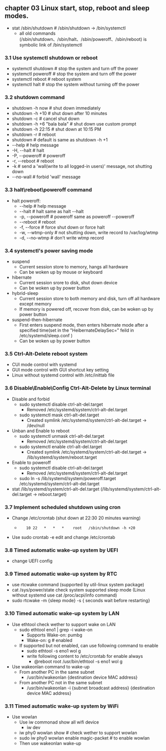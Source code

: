 ## chapter 03 Linux start, stop, reboot and sleep modes.
* stat /sbin/shutdown # /sbin/shutdown -> /bin/systemctl
  * all old commands (/sbin/shutdown、/sbin/halt、/sbin/poweroff、/sbin/reboot) is symbolic link of /bin/systemctl
### 3.1 Use systemctl shutdown or reboot
* systemctl shutdown # stop the system and turn off the power
* systemctl poweroff # stop the system and turn off the power
* systemctl reboot # reboot system
* systemctl halt # stop the system without turning off the power
### 3.2 shutdown command
* shutdown -h now  # shut down immediately
* shutdown -h +10  # shut down after 10 minutes
* shutdown -c # cancel shut down
* shutdown -h +6 "bala bala" # shut down use custom prompt
* shutdown -h 22:15 # shut down at 10:15 PM
* shutdown -r # reboot
* shutdown # default is same as shutdown -h +1
* --help # help message
* -H, --halt # halt
* -P, --poweroff # poweroff
* -r, --reboot # reboot
* -k # send a 'wall(write to all logged-in users)' message, not shutting down  
* --no-wall # forbid 'wall' message
### 3.3 halt\reboot\poweroff command
* halt poweroff:
  * --help # help message
  * --halt # halt same as halt --halt
  * -p, --poweroff # poweroff same as poweroff --poweroff
  * --reboot # reboot
  * -f, --force # force shut down or force halt
  * -w, --wtmp-only # not shutting down, write record to /var/log/wtmp
  * -d, --no-wtmp # don't write wtmp record
### 3.4 systemctl's power saving mode
* suspend
  * Current session store to memory, hangs all hardware
  * Can be woken up by mouse or keyboard
* hibernate
  * Current session srore to disk, shut down device
  * Can be woken up by power button
* hybrid-sleep
  * Current session store to both memory and disk, turn off all hardware except memory
  * If memory is powered off, recover from disk, can be woken up by power button
* suspend-then-hibernate
  * First enters suspend mode, then enters hibernate mode after a specified time(set in the "HeibernateDelaySec=" feild in /etc/systemd/sleep.conf )
  * Can be woken up by power button
### 3.5 Ctrl-Alt-Delete reboot system
* CUI mode control with systemd
* GUI mode control with GUI shortcut key setting
* Linux without systemd control with /etc/inittab file
### 3.6 Disable\Enable\Config Ctrl-Alt-Delete by Linux terminal
* Disable and forbid
  * sudo systemctl disable ctrl-alt-del.target
    * Removed /etc/systemd/system/ctrl-alt-del.target
  * sudo systemctl mask ctrl-alt-del.target
    * Created symlink /etc/systemd/system/ctrl-alt-del.target -> /dev/null
* Unban and Enable to reboot
  * sudo systemctl unmask ctrl-alt-del.target
    * Removed /etc/systemd/system/ctrl-alt-del.target
  * sudo systemctl enable ctrl-alt-del.target
    * Created symlink /etc/systemd/system/ctrl-alt-del.target -> /lib/systemd/system/reboot.target
* Enable to poweroff
  * sudo systemctl disable ctrl-alt-del.target
    * Removed /etc/systemd/system/ctrl-alt-del.target
  * sudo ln -s /lib/systemd/system/poweroff.target /etc/systemd/system/ctrl-alt-del.target
* stat /lib/systemd/system/ctrl-alt-del.target (/lib/systemd/system/ctrl-alt-del.target -> reboot.target)
### 3.7 Implement scheduled shutdown using cron
* Change /etc/crontab (shut down at 22:30 20 minutes warning)
  * ``` # m  h  dom mon dow   user   command
       10 22   *   *   *    root   /sbin/shutdown -h +20
    ```
* Use sudo crontab -e edit and change /etc/crontab
### 3.8 Timed automatic wake-up system by UEFI
* change UEFI config
### 3.9 Timed automatic wake-up system by RTC
* use rtcwake command (supported by util-linux system package)
* cat /sys/power/state check system supported sleep mode (Linux without systemd use cat /proc/acpi/info command)
* sudo rtcwake -m {sleep mode} -s { seconds wait before restarting}
### 3.10 Timed automatic wake-up system by LAN
* Use ethtool check wether to support wake on LAN
  * sudo ethtool eno1 | grep -i wake-on
    * Supports Wake-on: pumbg
    * Wake-on: g # enabled
  * If supported but not enabled, can use following command to enable
    * sudo ethtool -s eno1 wol g
    * write following content to /etc/crontab for enable always
      * @reboot root /usr/bin/ethtool -s eno1 wol g
* Use wakeonlan command to wake-up
  * From another PC in the same subnet
    * /usr/bin/wakeonlan {destination device MAC address}
  * From another PC not in the same subnet
    * /usr/bin/wakeonlan -i {subnet broadcast address} {destination device MAC address}
### 3.11 Timed automatic wake-up system by WiFi
* Use wowlan
  * Use iw commonad show all wifi device 
    * iw dev
  * iw phy0 wowlan show # check wether to support wowlan
  * sudo iw phy0 wowlan enable magic-packet # to enable wowlan
  * Then use wakeonlan wake-up